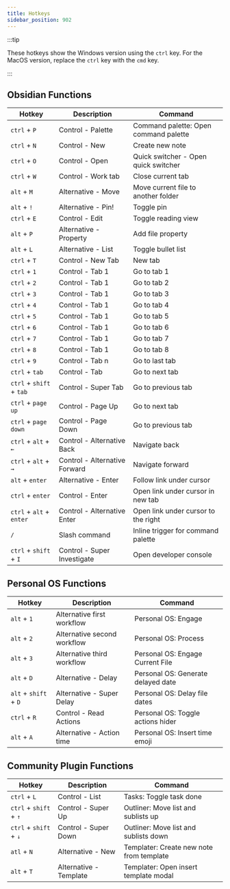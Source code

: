 ```yaml
---
title: Hotkeys
sidebar_position: 902
---
```


:::tip

These hotkeys show the Windows version using the `ctrl` key. For the MacOS version, replace the `ctrl` key with the `cmd` key.

:::

## Obsidian Functions

| Hotkey | Description | Command |
| ------ | ----------- | ------- |
| `ctrl` + `P` | Control - Palette | Command palette: Open command palette |
| `ctrl` + `N` | Control - New | Create new note |
| `ctrl` + `O` | Control - Open | Quick switcher - Open quick switcher |
| `ctrl` + `W` | Control - Work tab | Close current tab |
| `alt` + `M` | Alternative - Move |  Move current file to another folder |
| `alt` + `!` | Alternative - Pin! | Toggle pin |
| `ctrl` + `E` | Control - Edit | Toggle reading view |
| `alt` + `P` | Alternative - Property | Add file property |
| `alt` + `L` | Alternative - List | Toggle bullet list |
| `ctrl` + `T` | Control - New Tab | New tab |
| `ctrl` + `1` | Control - Tab 1 | Go to tab 1 |
| `ctrl` + `2` | Control - Tab 1 | Go to tab 2 |
| `ctrl` + `3` | Control - Tab 1 | Go to tab 3 |
| `ctrl` + `4` | Control - Tab 1 | Go to tab 4 |
| `ctrl` + `5` | Control - Tab 1 | Go to tab 5 |
| `ctrl` + `6` | Control - Tab 1 | Go to tab 6 |
| `ctrl` + `7` | Control - Tab 1 | Go to tab 7 |
| `ctrl` + `8` | Control - Tab 1 | Go to tab 8 |
| `ctrl` + `9` | Control - Tab n | Go to last tab |
| `ctrl` + `tab` | Control - Tab | Go to next tab |
| `ctrl` + `shift` + `tab` | Control - Super Tab | Go to previous tab |
| `ctrl` + `page up` | Control - Page Up | Go to next tab |
| `ctrl` + `page down` | Control - Page Down | Go to previous tab |
| `ctrl` + `alt` + `←` | Control - Alternative Back | Navigate back |
| `ctrl` + `alt` + `→` | Control - Alternative Forward | Navigate forward |
| `alt` + `enter` | Alternative - Enter | Follow link under cursor |
| `ctrl` + `enter` | Control - Enter | Open link under cursor in new tab |
| `ctrl` + `alt` + `enter` | Control - Alternative Enter | Open link under cursor to the right |
| `/` | Slash command | Inline trigger for command palette |
| `ctrl` + `shift` + `I` | Control - Super Investigate | Open developer console |

## Personal OS Functions

| Hotkey | Description | Command |
| ------ | ----------- | ------- |
| `alt` + `1` | Alternative first workflow | Personal OS: Engage |
| `alt` + `2` | Alternative second workflow | Personal OS: Process |
| `alt` + `3` | Alternative third workflow | Personal OS: Engage Current File |
| `alt` + `D` | Alternative - Delay | Personal OS: Generate delayed date |
| `alt` + `shift` + `D` | Alternative - Super Delay | Personal OS: Delay file dates |
| `ctrl` + `R` | Control - Read Actions | Personal OS: Toggle actions hider |
| `alt` + `A` | Alternative - Action time | Personal OS: Insert time emoji |

## Community Plugin Functions

| Hotkey | Description | Command |
| ------ | ----------- | ------- |
| `ctrl` + `L` | Control - List | Tasks: Toggle task done |
| `ctrl` + `shift` + `↑` | Control - Super Up | Outliner: Move list and sublists up |
| `ctrl` + `shift` + `↓` | Control - Super Down | Outliner: Move list and sublists down |
| `atl` + `N` | Alternative - New | Templater: Create new note from template |
| `alt` + `T` | Alternative - Template | Templater: Open insert template modal |
